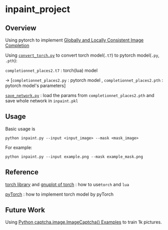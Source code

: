 # inpaint_project

## Overview

Using pytorch to implement [Globally and Locally Consistent Image Completion](http://hi.cs.waseda.ac.jp/~iizuka/projects/completion/en/)

Using [`convert_torch.py`](https://github.com/clcarwin/convert_torch_to_pytorch) to convert torch model(`.t7`) to pytorch model(`.py`,` .pth`):

  `completionnet_places2.t7`  : torch(lua) model 

  -> [`completionnet_places2.py`  : pytorch model , `completionnet_places2.pth` : pytorch model's parameters]

[`save_network.py`](https://github.com/chien-lung/inpaint_project/blob/master/save_network.py) : load the params from `completionnet_places2.pth` and save whole network in `inpaint.pkl`

## Usage

Basic usage is 

```
python inpaint.py --input <input_image> --mask <mask_image>
```

For example:

```
python inpaint.py --input example.png --mask example_mask.png
```

## Reference

[torch library](https://github.com/torch/torch7) and [gnuplot of torch](https://github.com/torch/gnuplot) : 
how to use`torch` and `lua`

[pyTorch](https://pytorch.org/docs/master/index.html) : how to implement torch model by pyTorch

## Future Work

Using [Python captcha.image.ImageCaptcha() Examples](https://www.programcreek.com/python/example/98386/captcha.image.ImageCaptcha) to train 1k pictures.
